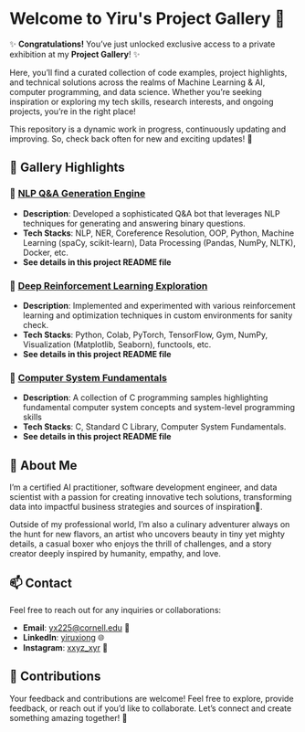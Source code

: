 #  Welcome to Yiru's **Project Gallery** 🎨

✨ **Congratulations!** You’ve just unlocked exclusive access to a private exhibition at my **Project Gallery**! ✨

Here, you’ll find a curated collection of code examples, project highlights, and technical solutions across the realms of Machine Learning & AI, computer programming, and data science. Whether you’re seeking inspiration or exploring my tech skills, research interests, and ongoing projects, you’re in the right place!

This repository is a dynamic work in progress, continuously updating and improving. So, check back often for new and exciting updates! 🚀

## 🦄 Gallery Highlights 

### 🎀 [NLP Q&A Generation Engine](https://github.com/yiru-xiong/ProjectGallery/tree/main/NLP%20Q%26A%20Generation%20Engine)
- **Description**: Developed a sophisticated Q&A bot that leverages NLP techniques for generating and answering binary questions.
- **Tech Stacks**: NLP, NER, Coreference Resolution, OOP, Python, Machine Learning (spaCy, scikit-learn), Data Processing (Pandas, NumPy, NLTK), Docker, etc.
- **See details in this project README file**

### 🎀 [Deep Reinforcement Learning Exploration](https://github.com/yiru-xiong/ProjectGallery/tree/main/Deep%20Reinforcement%20Learning)
- **Description**: Implemented and experimented with various reinforcement learning and optimization techniques in custom environments for sanity check.
- **Tech Stacks**: Python, Colab, PyTorch, TensorFlow, Gym, NumPy, Visualization (Matplotlib, Seaborn), functools, etc.
- **See details in this project README file**

### 🎀 [Computer System Fundamentals](https://github.com/yiru-xiong/ProjectGallery/tree/main/Computer%20System%20Fundamentals)
- **Description**: A collection of C programming samples highlighting fundamental computer system concepts and system-level programming skills
- **Tech Stacks**: C, Standard C Library, Computer System Fundamentals.
- **See details in this project README file**

## 🧸 About Me 
I’m a certified AI practitioner, software development engineer, and data scientist with a passion for creating innovative tech solutions, transforming data into impactful business strategies and sources of inspiration🌟.

Outside of my professional world, I’m also a culinary adventurer always on the hunt for new flavors, an artist who uncovers beauty in tiny yet mighty details, a casual boxer who enjoys the thrill of challenges, and a story creator deeply inspired by humanity, empathy, and love.

## 📫 Contact

Feel free to reach out for any inquiries or collaborations:
- **Email**: [yx225@cornell.edu](mailto:yx225@cornell.edu) 📧
- **LinkedIn**: [yiruxiong](https://www.linkedin.com/in/yiruxiong/) 🌐
- **Instagram**: [xxyz_xyr](https://www.instagram.com/xxyz_xyr) 📸

## 🤝 Contributions

Your feedback and contributions are welcome! Feel free to explore, provide feedback, or reach out if you’d like to collaborate. Let’s connect and create something amazing together! 💜
